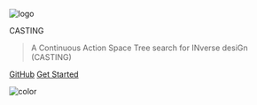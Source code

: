 <!-- _coverpage.md -->

![logo](puzzle.png)

CASTING

> A Continuous Action Space Tree search for INverse desiGn (CASTING) 

[GitHub](https://github.com/sbanik2/CASTING/)
[Get Started](#main)


<!-- background color -->

![color](#f0f0f0)
